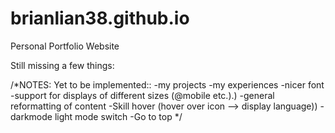 # brianlian38.github.io
Personal Portfolio Website

Still missing a few things:

/*NOTES:
Yet to be implemented::
-my projects
-my experiences
-nicer font
-support for displays of different sizes (@mobile etc.).)
-general reformatting of content
-Skill hover (hover over icon --> display language))
-darkmode light mode switch
-Go to top
*/

